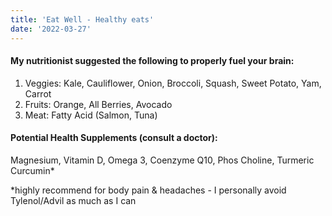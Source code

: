 ```yaml
---
title: 'Eat Well - Healthy eats'
date: '2022-03-27'
---
```


#### My nutritionist suggested the following to properly fuel your brain:

1. Veggies: Kale, Cauliflower, Onion, Broccoli, Squash, Sweet Potato, Yam, Carrot 
2. Fruits: Orange, All Berries, Avocado
3. Meat: Fatty Acid (Salmon, Tuna)

#### Potential Health Supplements (consult a doctor): 
Magnesium, Vitamin D, Omega 3, Coenzyme Q10, Phos Choline, Turmeric Curcumin*

*highly recommend for body pain & headaches - I personally avoid Tylenol/Advil as much as I can


